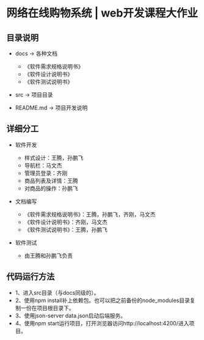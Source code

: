﻿# 网络在线购物系统 | web开发课程大作业

## 目录说明

- docs  ->  各种文档
    - 《软件需求规格说明书》
    - 《软件设计说明书》
    - 《软件测试说明书》

- src  ->  项目目录  

- README.md   ->   项目开发说明

## 详细分工
-  软件开发
     - 样式设计：王腾，孙鹏飞
     - 导航栏：马文杰
     - 管理员登录：齐刚
     - 商品列表及详情：王腾
     - 对商品的操作：孙鹏飞

-  文档编写
     - 《软件需求规格说明书》：王腾，孙鹏飞，齐刚，马文杰
     - 《软件设计说明书》：齐刚，马文杰
     - 《软件测试说明书》：王腾，孙鹏飞

-  软件测试
     -  由王腾和孙鹏飞负责

## 代码运行方法
-  1、进入src目录（与docs同级的）。
-  2、使用npm install补上依赖包。也可以把之前备份的node_modules目录复制一份在项目根目录下。
-  3、使用json-server data.json启动后端服务。
-  4、使用npm start运行项目，打开浏览器访问http://localhost:4200/进入项目。